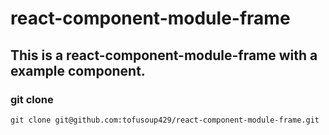 # react-component-module-frame
## This is a react-component-module-frame with a example component.
### git clone 
```
git clone git@github.com:tofusoup429/react-component-module-frame.git
```